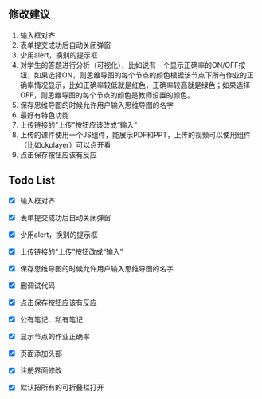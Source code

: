 ## 修改建议
1. 输入框对齐
2. 表单提交成功后自动关闭弹窗
3. 少用alert，换别的提示框
4. 对学生的答题进行分析（可视化），比如说有一个显示正确率的ON/OFF按钮，如果选择ON，则思维导图的每个节点的颜色根据该节点下所有作业的正确率情况显示，比如正确率较低就是红色，正确率较高就是绿色；如果选择OFF，则思维导图的每个节点的颜色是教师设置的颜色。
5. 保存思维导图的时候允许用户输入思维导图的名字
6. 最好有特色功能
7. 上传链接的“上传”按钮应该改成“输入”
8. 上传的课件使用一个JS组件，能展示PDF和PPT，上传的视频可以使用组件（比如ckplayer）可以点开看
9. 点击保存按钮应该有反应


## Todo List
- [x] 输入框对齐 
- [x] 表单提交成功后自动关闭弹窗
- [x] 少用alert，换别的提示框
- [x] 上传链接的“上传”按钮改成“输入”
- [x] 保存思维导图的时候允许用户输入思维导图的名字
- [x] 删调试代码
- [x] 点击保存按钮应该有反应
- [x] 公有笔记、私有笔记
- [x] 显示节点的作业正确率
- [x] 页面添加头部
- [x] 注册界面修改
- [x] 默认把所有的可折叠栏打开

 


